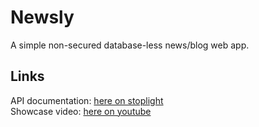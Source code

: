 # Newsly

A simple non-secured database-less news/blog web app.

## Links

API documentation: [here on stoplight](https://stoplight.io/p/docs/gh/awphi/newsly?group=master)  
Showcase video: [here on youtube](link)
